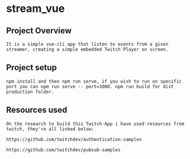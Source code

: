 # stream_vue

## Project Overview
```
It is a simple vue-cli app that listen to events from a given streamer, creating a simple embedded Twitch Player on screen.
```

## Project setup
```
npm install and then npm run serve, if you wish to run on specific port you can npm run serve -- port=3000. npm run build for dist production folder.
```

## Resources used
```
On the research to build this Twitch-App i have used resources from twitch, they're all linked below:

https://github.com/twitchdev/authentication-samples

https://github.com/twitchdev/pubsub-samples
```
